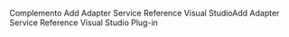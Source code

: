 <span data-ttu-id="80ec8-101">Complemento Add Adapter Service Reference Visual Studio</span><span class="sxs-lookup"><span data-stu-id="80ec8-101">Add Adapter Service Reference Visual Studio Plug-in</span></span>